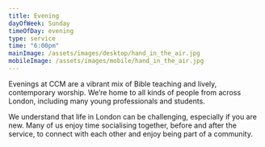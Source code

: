 ```yaml
---
title: Evening
dayOfWeek: Sunday
timeOfDay: evening
type: service
time: "6:00pm"
mainImage: /assets/images/desktop/hand_in_the_air.jpg
mobileImage: /assets/images/mobile/hand_in_the_air.jpg
---
```

Evenings at CCM are a vibrant mix of Bible teaching and lively, contemporary worship. We’re home to all kinds of people from across London, including many young professionals and students.

We understand that life in London can be challenging, especially if you are new. Many of us enjoy time socialising together, before and after the service, to connect with each other and enjoy being part of a community.
